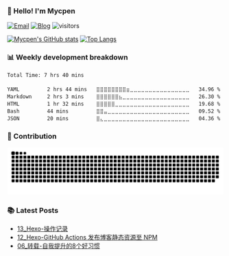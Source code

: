 ### 👋 Hello! I'm Mycpen
[![Email](https://img.shields.io/badge/Email-mycpen@qq.com-blue)](mailto:mycpen@qq.com) [![Blog](https://img.shields.io/badge/Blog-blog.cpen.top-blue)](https://blog.cpen.top/) ![visitors](https://visitor-badge.laobi.icu/badge?page_id=mycpen.mycpen)

[![Mycpen's GitHub stats](https://github-readme-stats.vercel.app/api?username=mycpen&hide_border=true&theme=default&hide_title=true&show_icons=true&include_all_commits=true&count_private=true&layout=compact)](https://github.com/anuraghazra/github-readme-stats)
[![Top Langs](https://github-readme-stats.vercel.app/api/top-langs/?username=mycpen&hide_border=true&theme=default&hide_title=true&count_private=true&layout=compact&langs_count=8&hide=html,css,javascript)](https://github.com/anuraghazra/github-readme-stats)

### 📊 Weekly development breakdown
<!--START_SECTION:waka-->

```txt
Total Time: 7 hrs 40 mins

YAML         2 hrs 44 mins   ⣿⣿⣿⣿⣿⣿⣿⣿⣶⣀⣀⣀⣀⣀⣀⣀⣀⣀⣀⣀⣀⣀⣀⣀⣀   34.96 %
Markdown     2 hrs 3 mins    ⣿⣿⣿⣿⣿⣿⣦⣀⣀⣀⣀⣀⣀⣀⣀⣀⣀⣀⣀⣀⣀⣀⣀⣀⣀   26.30 %
HTML         1 hr 32 mins    ⣿⣿⣿⣿⣿⣀⣀⣀⣀⣀⣀⣀⣀⣀⣀⣀⣀⣀⣀⣀⣀⣀⣀⣀⣀   19.68 %
Bash         44 mins         ⣿⣿⣤⣀⣀⣀⣀⣀⣀⣀⣀⣀⣀⣀⣀⣀⣀⣀⣀⣀⣀⣀⣀⣀⣀   09.52 %
JSON         20 mins         ⣿⣄⣀⣀⣀⣀⣀⣀⣀⣀⣀⣀⣀⣀⣀⣀⣀⣀⣀⣀⣀⣀⣀⣀⣀   04.36 %
```

<!--END_SECTION:waka-->

### 🚀 Contribution
<picture>
  <source media="(prefers-color-scheme: dark)" srcset="./assets/img/contribution-snake-dark.svg" />
  <source media="(prefers-color-scheme: light)" srcset="./assets/img/contribution-snake.svg" />
  <img alt="github-snake" src="./assets/img/contribution-snake.svg" />
</picture>

### 📚 Latest Posts
<!-- BLOG-POST-LIST:START -->
- [13_Hexo-操作记录](https://blog.cpen.top/posts/db7b8b04.html)
- [12_Hexo-GitHub Actions 发布博客静态资源至 NPM](https://blog.cpen.top/posts/8d01af11.html)
- [06_转载-自我提升的8个好习惯](https://blog.cpen.top/posts/85a8374a.html)
<!-- BLOG-POST-LIST:END -->
